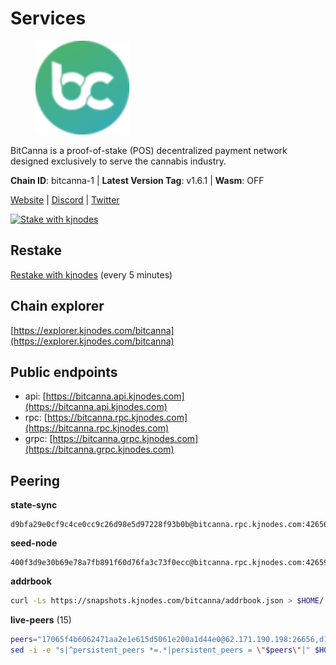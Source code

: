 # Services

<figure><img src="https://raw.githubusercontent.com/kj89/cosmos-images/main/logos/bitcanna.png" width="150" alt=""><figcaption></figcaption></figure>

BitCanna is a proof-of-stake (POS) decentralized payment network designed exclusively to serve the cannabis industry. 

**Chain ID**: bitcanna-1 | **Latest Version Tag**: v1.6.1 | **Wasm**: OFF

[Website](https://www.bitcanna.io) | [Discord](https://discord.gg/9AVrzaVQvs) | [Twitter](https://twitter.com/BitCannaGlobal)

[![Stake with kjnodes](https://i.ibb.co/cr44Q8j/button-stake-with-kjnodes.png)](https://restake.app/bitcanna/bcnavaloper1aym6s8eza7kjvnxuwxufrzccz6vqvgnsc47cc7)

## Restake

[Restake with kjnodes](https://restake.app/bitcanna/bcnavaloper1aym6s8eza7kjvnxuwxufrzccz6vqvgnsc47cc7) (every 5 minutes)
## Chain explorer
[https://explorer.kjnodes.com/bitcanna](https://explorer.kjnodes.com/bitcanna)

## Public endpoints

* api: [https://bitcanna.api.kjnodes.com](https://bitcanna.api.kjnodes.com)
* rpc: [https://bitcanna.rpc.kjnodes.com](https://bitcanna.rpc.kjnodes.com)
* grpc: [https://bitcanna.grpc.kjnodes.com](https://bitcanna.grpc.kjnodes.com)

## Peering

**state-sync**

```text
d9bfa29e0cf9c4ce0cc9c26d98e5d97228f93b0b@bitcanna.rpc.kjnodes.com:42656
```

**seed-node**

```text
400f3d9e30b69e78a7fb891f60d76fa3c73f0ecc@bitcanna.rpc.kjnodes.com:42659
```

**addrbook**
```bash
curl -Ls https://snapshots.kjnodes.com/bitcanna/addrbook.json > $HOME/.bcna/config/addrbook.json
```

**live-peers** (15)
```bash
peers="17065f4b6062471aa2e1e615d5061e200a1d44e0@62.171.190.198:26656,d16080503125692e49e7d43275c5de1e48bfff1f@5.9.50.59:26656,b587bf827b5f680c417601b536ffbd505c88bb07@193.70.45.106:13056,2af9f118d9be86892ef47193b6ab9e47046b9f44@74.207.231.41:26656,32b1cf90be5dc6a01dc2684f0bd97bf052690082@144.91.97.191:26656,c6658742ae4c889ecf8dee95ca2a8e4b45d46dfd@85.214.208.127:26656,ec4796daea06ecf0e51819b931fbcb3e1a99b137@144.91.101.49:26656,b204222a9b6ca4eee39a836b7406483a5ad4e719@144.91.114.250:26656,320d0d38559140608b72a361db44b2a8f14bf0d1@107.181.229.154:16656,c124ce0b508e8b9ed1c5b6957f362225659b5343@144.76.177.185:26656,8e4e1f1e087c76c71c64e477e95495833da82aa2@135.181.173.137:26656,2ff33d346b1b0f19cd59018ceb62d06a6406d472@88.99.164.158:21326,881b4ec9a1d37587c44476a22c0864b08b1c88fe@195.3.221.21:13056,a9f839c6e24221fb093f13ee41a0af842378fec5@94.130.12.22:26642,ad820cb2fa85e525538207bb24ee49a61a74eb45@93.115.25.15:26656"
sed -i -e "s|^persistent_peers *=.*|persistent_peers = \"$peers\"|" $HOME/.bcna/config/config.toml
```
